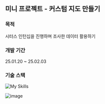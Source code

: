 ## 미니 프로젝트 - 커스텀 지도 만들기

### 목적
시터스 인턴십을 진행하며 조사한 데이터 활용하기

### 개발 기간
25.01.20 ~ 25.02.03

### 기술 스택
![My Skills](https://skillicons.dev/icons?i=js,html,css)

![image](https://github.com/user-attachments/assets/8561c19f-44e7-4a1a-a798-7812c8313e67)

